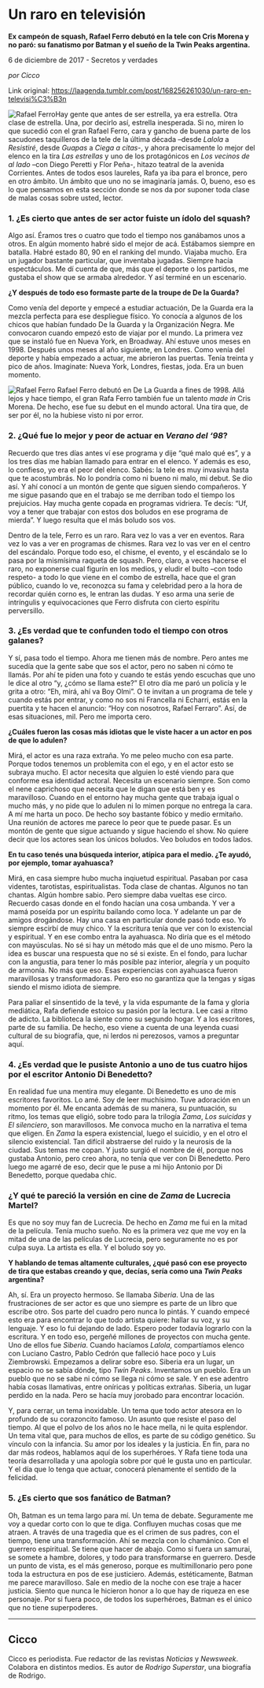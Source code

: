 # Un raro en televisión

**Ex campeón de squash, Rafael Ferro debutó en la tele con Cris Morena y no paró: su fanatismo por Batman y el sueño de la Twin Peaks argentina.**

6 de diciembre de 2017 - Secretos y verdades

_por Cicco_

Link original: https://laagenda.tumblr.com/post/168256261030/un-raro-en-televisi%C3%B3n

![Rafael Ferro](https://64.media.tumblr.com/9edbea8fd08a358b41c298fd5ce4b560/tumblr_inline_pk0jqjbkaf1t6q87u_500.jpg)Hay gente que antes de ser estrella, ya era estrella. Otra clase de estrella. Una, por decirlo así, estrella inesperada. Si no, miren lo que sucedió con el gran Rafael Ferro, cara y gancho de buena parte de los sacudones taquilleros de la tele de la última década –desde *Lalola* a *Resistiré*, desde *Guapas* a *Ciega a citas*-, y ahora precisamente lo mejor del elenco en la tira *Las estrellas* y uno de los protagónicos en *Los vecinos de al lado* –con Diego Peretti y Flor Peña-, hitazo teatral de la avenida Corrientes. Antes de todos esos laureles, Rafa ya iba para el bronce, pero en otro ámbito. Un ámbito que uno no se imaginaría jamás. O, bueno, eso es lo que pensamos en esta sección donde se nos da por suponer toda clase de malas cosas sobre usted, lector.

### 1. ¿Es cierto que antes de ser actor fuiste un ídolo del squash?

Algo así. Éramos tres o cuatro que todo el tiempo nos ganábamos unos a otros. En algún momento habré sido el mejor de acá. Estábamos siempre en batalla. Habré estado 80, 90 en el ranking del mundo. Viajaba mucho. Era un jugador bastante particular, que inventaba jugadas. Siempre hacía espectáculos. Me dí cuenta de que, más que el deporte o los partidos, me gustaba el show que se armaba alrededor. Y así terminé en un escenario.

**¿Y después de todo eso formaste parte de la troupe de De la Guarda?**  

Como venía del deporte y empecé a estudiar actuación, De la Guarda era la mezcla perfecta para ese despliegue físico. Yo conocía a algunos de los chicos que habían fundado De la Guarda y la Organización Negra. Me convocaron cuando empezó esto de viajar por el mundo. La primera vez que se instaló fue en Nueva York, en Broadway. Ahí estuve unos meses en 1998. Después unos meses al año siguiente, en Londres. Como venía del deporte y había empezado a actuar, me abrieron las puertas. Tenía treinta y pico de años. Imaginate: Nueva York, Londres, fiestas, joda. Era un buen momento.

![Rafael Ferro](https://64.media.tumblr.com/f2d83dc5bb86a9c52ca52e787f169f66/tumblr_inline_pk0jqkZZ3Y1t6q87u_500.jpg) Rafael Ferro debutó en De La Guarda a fines de 1998. Allá lejos y hace tiempo, el gran Rafa Ferro también fue un talento *made in* Cris Morena. De hecho, ese fue su debut en el mundo actoral. Una tira que, de ser por él, no la hubiese visto ni por error.

### 2. ¿Qué fue lo mejor y peor de actuar en *Verano del ‘98*?

Recuerdo que tres días antes ví ese programa y dije “qué malo qué es”, y a los tres días me habían llamado para entrar en el elenco. Y además es eso, lo confieso, yo era el peor del elenco. Sabés: la tele es muy invasiva hasta que te acostumbrás. No lo pondría como ni bueno ni malo, mi debut. Se dio así. Y ahí conocí a un montón de gente que siguen siendo compañeros. Y me sigue pasando que en el trabajo se me derriban todo el tiempo los prejuicios. Hay mucha gente copada en programas vidriera. Te decís: “Uf, voy a tener que trabajar con estos dos boludos en ese programa de mierda”. Y luego resulta que el más boludo sos vos. 

Dentro de la tele, Ferro es un raro. Rara vez lo vas a ver en eventos. Rara vez lo vas a ver en programas de chismes. Rara vez lo vas ver en el centro del escándalo. Porque todo eso, el chisme, el evento, y el escándalo se lo pasa por la mismísima raqueta de squash. Pero, claro, a veces hacerse el raro, no exponerse cual figurín en los medios, y eludir el bulto –con todo respeto- a todo lo que viene en el combo de estrella, hace que el gran público, cuando lo ve, reconozca su fama y celebridad pero a la hora de recordar quién corno es, le entran las dudas. Y eso arma una serie de intríngulis y equivocaciones que Ferro disfruta con cierto espíritu perversillo.

### 3. ¿Es verdad que te confunden todo el tiempo con otros galanes?

Y sí, pasa todo el tiempo. Ahora me tienen más de nombre. Pero antes me sucedía que la gente sabe que sos el actor, pero no saben ni cómo te llamás. Por ahí te piden una foto y cuando te estás yendo escuchas que uno le dice al otro “y, ¿cómo se llama este?” El otro día me paró un policía y le grita a otro: “Eh, mirá, ahí va Boy Olmi”. O te invitan a un programa de tele y cuando estás por entrar, y como no sos ni Francella ni Echarri, estás en la puertita y te hacen el anuncio: “Hoy con nosotros, Rafael Ferraro”. Así, de esas situaciones, mil. Pero me importa cero.

**¿Cuáles fueron las cosas más idiotas que le viste hacer a un actor en pos de que lo adulen?**  


Mirá, el actor es una raza extraña. Yo me peleo mucho con esa parte. Porque todos tenemos un problemita con el ego, y en el actor esto se subraya mucho. El actor necesita que alguien lo esté viendo para que conforme esa identidad actoral. Necesita un escenario siempre. Son como el nene caprichoso que necesita que le digan que está ben y es maravilloso. Cuando en el entorno hay mucha gente que trabaja igual o mucho más, y no pide que lo adulen ni lo mimen porque no entrega la cara. A mí me harta un poco. De hecho soy bastante fóbico y medio ermitaño. Una reunión de actores me parece lo peor que te puede pasar. Es un montón de gente que sigue actuando y sigue haciendo el show. No quiere decir que los actores sean los únicos boludos. Veo boludos en todos lados. 

**En tu caso tenés una búsqueda interior, atípica para el medio. ¿Te ayudó, por ejemplo, tomar ayahuasca?**  

Mirá, en casa siempre hubo mucha inqiuetud espiritual. Pasaban por casa videntes, tarotistas, espiritualistas. Toda clase de chantas. Algunos no tan chantas. Algún hombre sabio. Pero siempre daba vueltas ese circo. Recuerdo casas donde en el fondo hacían una cosa umbanda. Y ver a mamá poseída por un espíritu bailando como loca. Y adelante un par de amigos drogándose. Hay una casa en particular donde pasó todo eso. Yo siempre escirbí de muy chico. Y la escritura tenía que ver con lo existencial y espiritual. Y en ese combo entra la ayahuasca. No diría que es el método con mayúsculas. No sé si hay un método más que el de uno mismo. Pero la idea es buscar una respuesta que no sé si existe. En el fondo, para luchar con la angustia, para tener lo más posible paz interior, alegría y un poquito de armonía. No más que eso. Esas experiencias con ayahuasca fueron maravillosas y transformadoras. Pero eso no garantiza que la tengas y sigas siendo el mismo idiota de siempre.

Para paliar el sinsentido de la tevé, y la vida espumante de la fama y gloria mediática, Rafa defiende estoico su pasión por la lectura. Lee casi a ritmo de adicto. La biblioteca la siente como su segundo hogar. Y a los escritores, parte de su familia. De hecho, eso viene a cuenta de una leyenda cuasi cultural de su biografía, que, ni lerdos ni perezosos, vamos a preguntar aquí.

### 4. ¿Es verdad que le pusiste Antonio a uno de tus cuatro hijos por el escritor Antonio Di Benedetto?

En realidad fue una mentira muy elegante. Di Benedetto es uno de mis escritores favoritos. Lo amé. Soy de leer muchísimo. Tuve adoración en un momento por él. Me encanta además de su manera, su puntuación, su ritmo, los temas que eligió, sobre todo para la trilogía *Zama*, *Los suicidas* y *El silenciero*, son maravillosos. Me convoca mucho en la narrativa el tema que eligen. En *Zama* la espera existencial, luego el suicidio, y en el otro el silencio existencial. Tan difícil abstraerse del ruido y la neurosis de la ciudad. Sus temas me copan. Y justo surgió el nombre de él, porque nos gustaba Antonio, pero creo ahora, no tenía que ver con Di Benedetto. Pero luego me agarré de eso, decir que le puse a mi hijo Antonio por Di Benedetto, porque quedaba chic.

### ¿Y qué te pareció la versión en cine de *Zama* de Lucrecia Martel?

Es que no soy muy fan de Lucrecia. De hecho en *Zama* me fui en la mitad de la película. Tenía mucho sueño. No es la primera vez que me voy en la mitad de una de las películas de Lucrecia, pero seguramente no es por culpa suya. La artista es ella. Y el boludo soy yo.

**Y hablando de temas altamente culturales, ¿qué pasó con ese proyecto de tira que estabas creando y que, decías, sería como una *Twin Peaks* argentina?**  

Ah, sí. Era un proyecto hermoso. Se llamaba *Siberia*. Una de las frustraciones de ser actor es que uno siempre es parte de un libro que escribe otro. Sos parte del cuadro pero nunca lo pintás. Y cuando empecé esto era para encontrar lo que todo artista quiere: hallar su voz, y su lenguaje. Y eso lo fui dejando de lado. Espero poder todavía lograrlo con la escritura. Y en todo eso, pergeñé millones de proyectos con mucha gente. Uno de ellos fue *Siberia*. Cuando hacíamos *Lalola*, compartíamos elenco con Luciano Castro, Pablo Cedrón que falleció hace poco y Luis Ziembrowski. Empezamos a delirar sobre eso. Siberia era un lugar, un espacio no se sabía dónde, tipo *Twin Peaks*. Inventamos un pueblo. Era un pueblo que no se sabe ni cómo se llega ni cómo se sale. Y en ese adentro había cosas llamativas, entre oníricas y políticas extrañas. Siberia, un lugar perdido en la nada. Pero se hacía muy jorobado para encontrar locación.

Y, para cerrar, un tema inoxidable. Un tema que todo actor atesora en lo profundo de su corazoncito famoso. Un asunto que resiste el paso del tiempo. Al que el polvo de los años no le hace mella, ni le quita esplendor. Un tema vital que, para muchos de ellos, es parte de su código genético. Su vínculo con la infancia. Su amor por los ideales y la justicia. En fin, para no dar más rodeos, hablamos aquí de los superhéroes. Y Rafa tiene toda una teoría desarrollada y una apología sobre por qué le gusta uno en particular. Y el día que lo tenga que actuar, conocerá plenamente el sentido de la felicidad.

### 5. ¿Es cierto que sos fanático de Batman?

Oh, Batman es un tema largo para mí. Un tema de debate. Seguramente me voy a quedar corto con lo que te diga. Confluyen muchas cosas que me atraen. A través de una tragedia que es el crimen de sus padres, con el tiempo, tiene una transformación. Ahí se mezcla con lo chamánico. Con el guerrero espiritual. Se tiene que hacer de abajo. Como si fuera un samurai, se somete a hambre, dolores, y todo para transformarse en guerrero. Desde un punto de vista, es el más generoso, porque es multimillonario pero pone toda la estructura en pos de ese justiciero. Además, estéticamente, Batman me parece maravilloso. Sale en medio de la noche con ese traje a hacer justicia. Siento que nunca le hicieron honor a lo que hay de riqueza en ese personaje. Por si fuera poco, de todos los superhéroes, Batman es el único que no tiene superpoderes.

  




---

 Cicco
------

 Cicco es periodista. Fue redactor de las revistas *Noticias* y *Newsweek*. Colabora en distintos medios. Es autor de *Rodrigo Superstar*, una biografía de Rodrigo. 


